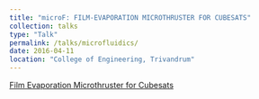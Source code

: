 ```yaml
---
title: "microF: FILM-EVAPORATION MICROTHRUSTER FOR CUBESATS"
collection: talks
type: "Talk"
permalink: /talks/microfluidics/
date: 2016-04-11
location: "College of Engineering, Trivandrum"
---
```

 [Film Evaporation Microthruster for Cubesats](./files/microt1.pdf)
 

